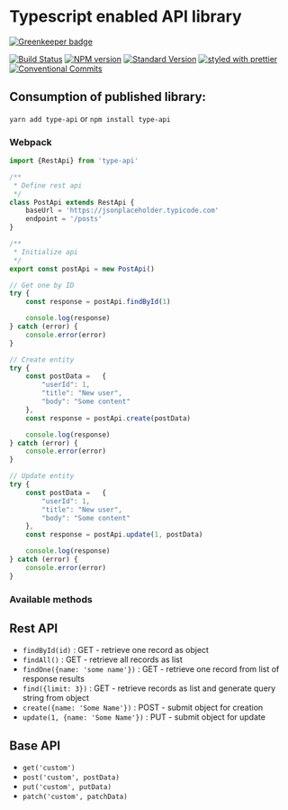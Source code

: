 # Typescript enabled API library

[![Greenkeeper badge](https://badges.greenkeeper.io/casual-solutions/type-api.svg)](https://greenkeeper.io/)

[![Build Status](https://travis-ci.org/casual-solutions/type-api.svg?branch=master)](https://travis-ci.org/casual-solutions/type-api)
[![NPM version](https://img.shields.io/npm/v/standard-version.svg)](https://www.npmjs.com/package/type-api)
[![Standard Version](https://img.shields.io/badge/release-standard%20version-brightgreen.svg)](https://github.com/conventional-changelog/standard-version)
[![styled with prettier](https://img.shields.io/badge/styled_with-prettier-ff69b4.svg)](https://github.com/prettier/prettier)
[![Conventional Commits](https://img.shields.io/badge/Conventional%20Commits-1.0.0-yellow.svg)](https://conventionalcommits.org)


## Consumption of published library:

`yarn add type-api` or `npm install type-api`

### Webpack

```ts
import {RestApi} from 'type-api'

/**
 * Define rest api
 */
class PostApi extends RestApi {
    baseUrl = 'https://jsonplaceholder.typicode.com'
    endpoint = '/posts'
}

/**
 * Initialize api
 */
export const postApi = new PostApi()

// Get one by ID
try {
    const response = postApi.findById(1)

    console.log(response)
} catch (error) {
    console.error(error)
}

// Create entity
try {
    const postData =   {
        "userId": 1,
        "title": "New user",
        "body": "Some content"
    },
    const response = postApi.create(postData)

    console.log(response)
} catch (error) {
    console.error(error)
}

// Update entity
try {
    const postData =   {
        "userId": 1,
        "title": "New user",
        "body": "Some content"
    },
    const response = postApi.update(1, postData)

    console.log(response)
} catch (error) {
    console.error(error)
}
```

### Available methods


## Rest API

* `findById(id)` : GET - retrieve one record as object
* `findAll()` : GET - retrieve all records as list
* `findOne({name: 'some name'})` : GET - retrieve one record from list of response results
* `find({limit: 3})` : GET - retrieve records as list and generate query string from object
* `create({name: 'Some Name'})` : POST - submit object for creation
* `update(1, {name: 'Some Name'})` : PUT - submit object for update

## Base API

* `get('custom')`
* `post('custom', postData)`
* `put('custom', putData)`
* `patch('custom', patchData)`
